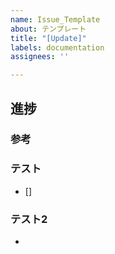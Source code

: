 ```yaml
---
name: Issue_Template
about: テンプレート
title: "[Update]"
labels: documentation
assignees: ''

---
```


## 進捗

### 参考

### テスト
+ []

### テスト2
+
